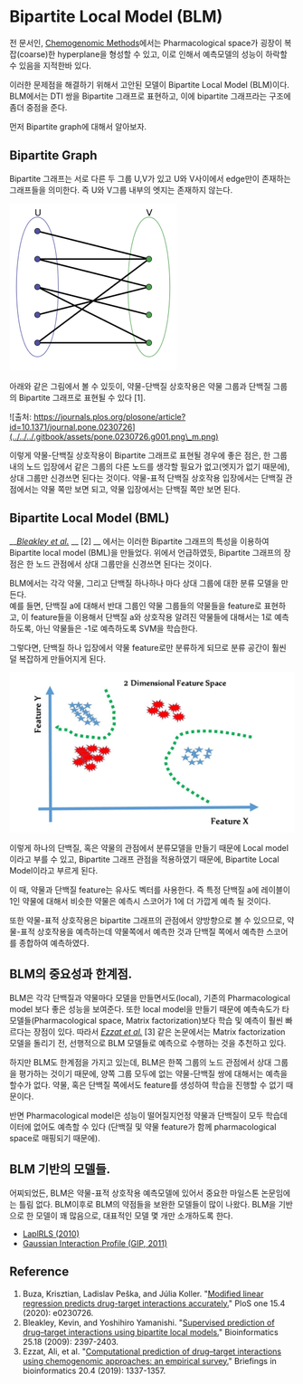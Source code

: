 # Bipartite Local Model (BLM)

전 문서인, [Chemogenomic Methods](../)에서는 Pharmacological space가 굉장이 복잡(coarse)한 hyperplane을 형성할 수 있고, 이로 인해서 예측모델의 성능이 하락할 수 있음을 지적한바 있다.

이러한 문제점을 해결하기 위해서 고안된 모델이 Bipartite Local Model (BLM)이다. BLM에서는 DTI 쌍을 Bipartite 그래프로 표현하고, 이에 bipartite 그래프라는 구조에 좀더 중점을 준다.

먼저 Bipartite graph에 대해서 알아보자.&#x20;

## Bipartite Graph

Bipartite 그래프는 서로 다른 두 그룹 U,V가 있고 U와 V사이에서 edge만이 존재하는 그래프들을 의미한다. 즉 U와 V그룹 내부의 엣지는 존재하지 않는다.

![출처: https://en.wikipedia.org/wiki/Bipartite\_graph ](../../../.gitbook/assets/simple-bipartite-graph.svg.png)

아래와 같은 그림에서 볼 수 있듯이, 약물-단백질 상호작용은 약물 그룹과 단백질 그룹의 Bipartite 그래프로 표현될 수 있다 \[1]. &#x20;

![출처: https://journals.plos.org/plosone/article?id=10.1371/journal.pone.0230726](../../../.gitbook/assets/pone.0230726.g001.png\_m.png)

이렇게 약물-단백질 상호작용이 Bipartite 그래프로 표현될 경우에 좋은 점은, 한 그룹내의 노드 입장에서 같은 그룹의 다른 노드를 생각할 필요가 없고(엣지가 없기 때문에), 상대 그룹만 신경쓰면 된다는 것이다. 약물-표적 단백질 상호작용 입장에서는 단백질 관점에서는 약물 쪽만 보면 되고, 약물 입장에서는 단백질 쪽만 보면 된다.

## Bipartite Local Model (BML)

__[_Bleakley et al._](https://academic.oup.com/bioinformatics/article/25/18/2397/197654) __ \[2] __ 에서는 이러한 Bipartite 그래프의 특성을 이용하여 Bipartite local model (BML)을 만들었다. 위에서 언급하였듯, Bipartite 그래프의 장점은 한 노드 관점에서 상대 그룹만을 신경쓰면 된다는 것이다.

BLM에서는 각각 약물, 그리고 단백질 하나하나 마다 상대 그룹에 대한 분류 모델을 만든다.\
예를 들면, 단백질 a에 대해서 반대 그룹인 약물 그룹들의 약물들을 feature로 표현하고, 이 feature들을 이용해서 단백질 a와 상호작용 알려진 약물들에 대해서는 1로 예측하도록, 아닌 약물들은 -1로 예측하도록 SVM을 학습한다.

그렇다면, 단백질 하나 입장에서 약물 feature로만 분류하게 되므로 분류 공간이 훨씬 덜 복잡하게 만들어지게 된다.

![약물 feature로만 만들어진 분류 공간의 예. 출처: https://www.petersincak.com/news/why-i-do-not-believe-in-error-backpropagation/ ](../../../.gitbook/assets/uno-research.jpg)

이렇게 하나의 단백질, 혹은 약물의 관점에서 분류모델을 만들기 때문에 Local model 이라고 부를 수 있고, Bipartite 그래프 관점을 적용하였기 때문에, Bipartite Local Model이라고 부르게 된다.

이 때, 약물과 단백질 feature는 유사도 벡터를 사용한다. 즉 특정 단백질 a에 레이블이 1인 약물에 대해서 비슷한 약물은 예측시 스코어가 1에 더 가깝게 예측 될 것이다.

또한 약물-표적 상호작용은 bipartite 그래프의 관점에서 양방향으로 볼 수 있으므로, 약물-표적 상호작용을 예측하는데 약물쪽에서 예측한 것과 단백질 쪽에서 예측한 스코어를 종합하여 예측하였다.

## BLM의 중요성과 한계점.

BLM은 각각 단백질과 약물마다 모델을 만들면서도(local), 기존의 Pharmacological model 보다 좋은 성능을 보여준다. 또한 local model을 만들기 때문에 예측속도가 타 모델들(Pharmacological space, Matrix factorization)보다 학습 및 예측이 훨씬 빠르다는 장점이 있다. 따라서 [_Ezzat et al._](https://academic.oup.com/bib/article/20/4/1337/4824712) \[3] 같은 논문에서는 Matrix factorization 모델을 돌리기 전, 선행적으로 BLM 모델들로 예측으로 수행하는 것을 추천하고 있다.

하지만 BLM도 한계점을 가지고 있는데, BLM은 한쪽 그룹의 노드 관점에서 상대 그룹을 평가하는 것이기 때문에, 양쪽 그룹 모두에 없는 약물-단백질 쌍에 대해서는 예측을 할수가 없다. 약물, 혹은 단백질 쪽에서도 feature를 생성하여 학습을 진행할 수 없기 때문이다.

반면 Pharmacological model은 성능이 떨어질지언정 약물과 단백질이 모두 학습데이터에 없어도 예측할 수 있다 (단백질 및 약물 feature가 함께 pharmacological space로 매핑되기 때문에).

## BLM 기반의 모델들.

어찌되었든, BLM은 약물-표적 상호작용 예측모델에 있어서 중요한 마일스톤 논문임에는 틀림 없다. BLM이후로 BLM의 약점들을 보완한 모델들이 많이 나왔다. BLM을 기반으로 한 모델이 꽤 많음으로, 대표적인 모델 몇 개만 소개하도록 한다.

* [LaplRLS (2010)](laprls-and-netlaprls.md)
* [Gaussian Interaction Profile (GIP, 2011)](gaussian-interaction-profile-gip.md)

## Reference

1. Buza, Krisztian, Ladislav Peška, and Júlia Koller. "[Modified linear regression predicts drug-target interactions accurately.](https://journals.plos.org/plosone/article?id=10.1371/journal.pone.0230726)" PloS one 15.4 (2020): e0230726.
2. Bleakley, Kevin, and Yoshihiro Yamanishi. "[Supervised prediction of drug–target interactions using bipartite local models.](https://academic.oup.com/bioinformatics/article/25/18/2397/197654)" Bioinformatics 25.18 (2009): 2397-2403.
3. Ezzat, Ali, et al. "[Computational prediction of drug–target interactions using chemogenomic approaches: an empirical survey.](https://academic.oup.com/bib/article/20/4/1337/4824712)" Briefings in bioinformatics 20.4 (2019): 1337-1357.

